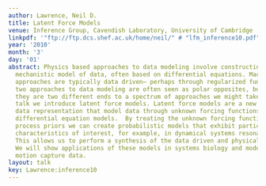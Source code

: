 ```yaml
---
author: Lawrence, Neil D.
title: Latent Force Models
venue: Inference Group, Cavendish Laboratory, University of Cambridge
linkpdf: '"ftp://ftp.dcs.shef.ac.uk/home/neil/" # "lfm_inference10.pdf"'
year: '2010'
month: '3'
day: '01'
abstract: Physics based approaches to data modeling involve constructing an accurate
  mechanistic model of data, often based on differential equations. Machine learning
  approaches are typically data driven— perhaps through regularized function approximation.\\\{These
  two approaches to data modeling are often seen as polar opposites, but in reality
  they are two different ends to a spectrum of approaches we might take.\\\{In this
  talk we introduce latent force models. Latent force models are a new approach to
  data representation that model data through unknown forcing functions that drive
  differential equation models.  By treating the unknown forcing functions with Gaussian
  process priors we can create probabilistic models that exhibit particular physical
  characteristics of interest, for example, in dynamical systems resonance and inertia.
  This allows us to perform a synthesis of the data driven and physical modeling paradigms.
  We will show applications of these models in systems biology and modelling of human
  motion capture data.
layout: talk
key: Lawrence:inference10
---
```

